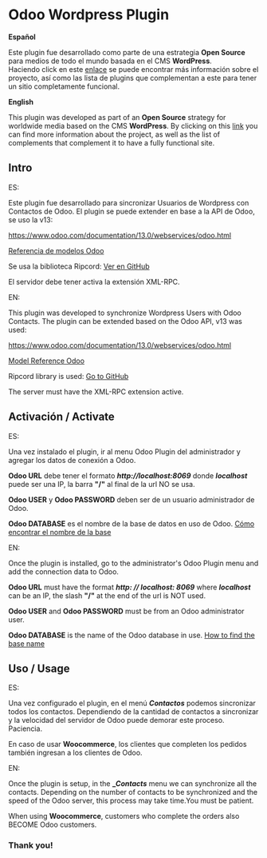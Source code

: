 # Odoo Wordpress Plugin

**Español**

Este plugin fue desarrollado como parte de una estrategia **Open Source** para medios de todo el mundo basada en el CMS **WordPress**.  
Haciendo click en este [enlace](https://tiempoar.com.ar/proyecto-colaborativo/) se puede encontrar más información sobre el proyecto, así como las lista de plugins que complementan a este para tener un sitio completamente funcional.

**English**

This plugin was developed as part of an **Open Source** strategy for worldwide media based on the CMS **WordPress**.
By clicking on this [link](https://tiempoar.com.ar/proyecto-colaborativo/) you can find more information about the project, as well as the list of complements that complement it to have a fully functional site.

## Intro

ES:

Este plugin fue desarrollado para sincronizar Usuarios de Wordpress con Contactos de Odoo. El plugin se puede extender en base a la API de Odoo, se uso la v13:

https://www.odoo.com/documentation/13.0/webservices/odoo.html

[Referencia de modelos Odoo](https://www.odoo.com/documentation/13.0/reference/orm.html#reference-orm-model)

Se usa la biblioteca Ripcord: [Ver en GitHub](https://github.com/poef/ripcord)

El servidor debe tener activa la extensión XML-RPC.


EN:

This plugin was developed to synchronize Wordpress Users with Odoo Contacts. The plugin can be extended based on the Odoo API, v13 was used:

https://www.odoo.com/documentation/13.0/webservices/odoo.html

[Model Reference Odoo](https://www.odoo.com/documentation/13.0/reference/orm.html#reference-orm-model)

Ripcord library is used: [Go to GitHub](https://github.com/poef/ripcord)

The server must have the XML-RPC extension active.


## Activación / Activate

ES:

Una vez instalado el plugin, ir al menu Odoo Plugin del administrador y agregar los datos de conexión a Odoo.

**Odoo URL** debe tener el formato **_http://localhost:8069_** donde **_localhost_** puede ser una IP, la barra **"/"** al final de la url NO se usa.

**Odoo USER** y **Odoo PASSWORD** deben ser de un usuario administrador de Odoo.

**Odoo DATABASE** es el nombre de la base de datos en uso de Odoo. [Cómo encontrar el nombre de la base](https://www.odoo.com/documentation/user/13.0/es/general/developer_mode/activate.html#:~:text=Vaya%20a%20Configuraci%C3%B3n%20%2D%3E%20Activar%20el,el%20modo%20desarrollador%20est%C3%A1%20disponible)


EN: 

Once the plugin is installed, go to the administrator's Odoo Plugin menu and add the connection data to Odoo.

**Odoo URL** must have the format **_http: // localhost: 8069_** where **_localhost_** can be an IP, the slash **"/"** at the end of the url is NOT used.

**Odoo USER** and **Odoo PASSWORD** must be from an Odoo administrator user.

**Odoo DATABASE** is the name of the Odoo database in use. [How to find the base name](https://www.odoo.com/documentation/user/13.0/es/general/developer_mode/activate.html#:~:text=Vaya%20a%20Configuraci%C3%B3n%20%2D%3E%20Activar%20el,el%20modo%20desarrollador%20est%C3%A1%20disponible)


## Uso / Usage

ES:

Una vez configurado el plugin, en el menú **_Contactos_** podemos sincronizar todos los contactos. Dependiendo de la cantidad de contactos a sincronizar y la velocidad del servidor de Odoo puede demorar este proceso. Paciencia.

En caso de usar **Woocommerce**, los clientes que completen los pedidos también ingresan a los clientes de Odoo.

EN: 

Once the plugin is setup, in the **__Contacts_** menu we can synchronize all the contacts. Depending on the number of contacts to be synchronized and the speed of the Odoo server, this process may take time.You must be patient.

When using **Woocommerce**, customers who complete the orders also BECOME Odoo customers.

### Thank you!